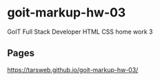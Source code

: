 # goit-markup-hw-03
GoIT Full Stack Developer HTML CSS home work 3

## Pages 
https://tarsweb.github.io/goit-markup-hw-03/
